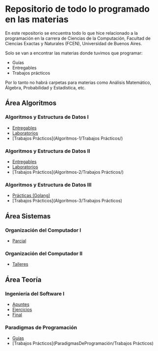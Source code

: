 # Repositorio de todo lo programado en las materias
En este repositorio se encuentra todo lo que hice relacionado a la programación en la carrera de Ciencias de la Computación, Facultad de Ciencias Exactas y Naturales (FCEN), Universidad de Buenos Aires.

Solo se van a encontrar las materias donde tuvimos que programar:
- Guías
- Entregables
- Trabajos prácticos
  
Por lo tanto no habrá carpetas para materias como Análisis Matemático, Álgebra, Probabilidad y Estadística, etc.

## Área Algoritmos 

### Algoritmos y Estructura de Datos I

- [Entregables](Algoritmos-1/Entregables/)
- [Laboratorios](Algoritmos-1/Laboratorios/)
- [Trabajos Prácticos](Algoritmos-1/Trabajos Prácticos/)

### Algoritmos y Estructura de Datos II

- [Entregables](Algoritmos-2/Entregables/)
- [Laboratorios](Algoritmos-2/Laboratorios/)
- [Trabajos Prácticos](Algoritmos-2/Trabajos Prácticos/) 

### Algoritmos y Estructura de Datos III

- [Prácticas (Golang)](Algoritmos-3/Practicas/)
- [Trabajos Prácticos](Algoritmos-3/Trabajos Prácticos)

## Área Sistemas

### Organización del Computador I

- [Parcial](OrganizaciónDelComputador-1/Parcial)

### Organización del Computador II

- [Talleres](OrganizaciónDelComputador-2/Talleres)


## Área Teoría

### Ingeniería del Software I

- [Apuntes](IngenieríaDelSoftware-1/Apuntes)
- [Ejercicios](IngenieríaDelSoftware-1/Ejercicios)
- [Final](IngenieríaDelSoftware-1/Final)

### Paradigmas de Programación

- [Guías](ParadigmasDeProgramación/Guias)
- [Trabajos Prácticos](ParadigmasDeProgramación/Trabajos Prácticos)















